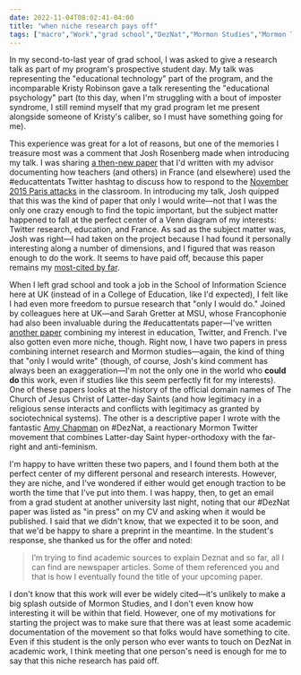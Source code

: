 ```yaml
---
date: 2022-11-04T08:02:41-04:00
title: "when niche research pays off"
tags: ["macro","Work","grad school","DezNat","Mormon Studies","Mormon Twitter","research","Josh Rosenberg","Amy Chapman","Kristy Robinson","Matt Koehler","Sarah Gretter","Renee Kaufmann","Cynthia Nnagboro","internet research","legitimacy"]
---
```

In my second-to-last year of grad school, I was asked to give a research talk as part of my program's prospective student day. My talk was representing the "educational technology" part of the program, and the incomparable Kristy Robinson gave a talk reresenting the "educational psychology" part (to this day, when I'm struggling with a bout of imposter syndrome, I still remind myself that my grad program let me present alongside someone of Kristy's caliber, so I must have something going for me). 

This experience was great for a lot of reasons, but one of the memories I treasure most was a comment that Josh Rosenberg made when introducing my talk. I was sharing [a then-new paper](https://doi.org/10.1007/s11528-016-0142-4) that I'd written with my advisor documenting how teachers (and others) in France (and elsewhere) used the #educattentats Twitter hashtag to discuss how to respond to the [November 2015 Paris attacks](https://en.wikipedia.org/wiki/November_2015_Paris_attacks) in the classroom. In introducing my talk, Josh quipped that this was the kind of paper that only I would write—not that I was the only one crazy enough to find the topic important, but the subject matter happened to fall at the perfect center of a Venn diagram of my interests: Twitter research, education, and France. As sad as the subject matter was, Josh was right—I had taken on the project because I had found it personally interesting along a number of dimensions, and I figured that was reason enough to do the work. It seems to have paid off, because this paper remains my [most-cited by far](https://scholar.google.com/citations?user=o3JQjpcAAAAJ&hl=en&oi=sra). 

When I left grad school and took a job in the School of Information Science here at UK (instead of in a College of Education, like I'd expected), I felt like I had even more freedom to pursue research that "only I would do." Joined by colleagues here at UK—and Sarah Gretter at MSU, whose Francophonie had also been invaluable during the #educattentats paper—I've written [another paper](https://doi.org/10.1007/s11423-021-10015-6) combining my interest in education, Twitter, and French. I've also gotten even more niche, though. Right now, I have two papers in press combining internet research and Mormon studies—again, the kind of thing that "only I would write" (though, of course, Josh's kind comment has always been an exaggeration—I'm not the only one in the world who **could do** this work, even if studies like this seem perfectly fit for my interests). One of these papers looks at the history of the official domain names of The Church of Jesus Christ of Latter-day Saints (and how legitimacy in a religious sense interacts and conflicts with legitimacy as granted by sociotechnical systems). The other is a descriptive paper I wrote with the fantastic [Amy Chapman](https://www.amylchapman.com/) on #DezNat, a reactionary Mormon Twitter movement that combines Latter-day Saint hyper-orthodoxy with the far-right and anti-feminism. 

I'm happy to have written these two papers, and I found them both at the perfect center of my different personal and research interests. However, they are niche, and I've wondered if either would get enough traction to be worth the time that I've put into them. I was happy, then, to get an email from a grad student at another university last night, noting that our #DezNat paper was listed as "in press" on my CV and asking when it would be published. I said that we didn't know, that we expected it to be soon, and that we'd be happy to share a preprint in the meantime. In the student's response, she thanked us for the offer and noted: 

> I’m trying to find academic sources to explain Deznat and so far, all I can find are newspaper articles. Some of them referenced you and that is how I eventually found the title of your upcoming paper. 

I don't know that this work will ever be widely cited—it's unlikely to make a big splash outside of Mormon Studies, and I don't even know how interesting it will be within that field. However, one of my motivations for starting the project was to make sure that there was at least some academic documentation of the movement so that folks would have something to cite. Even if this student is the only person who ever wants to touch on DezNat in academic work, I think meeting that one person's need is enough for me to say that this niche research has paid off.